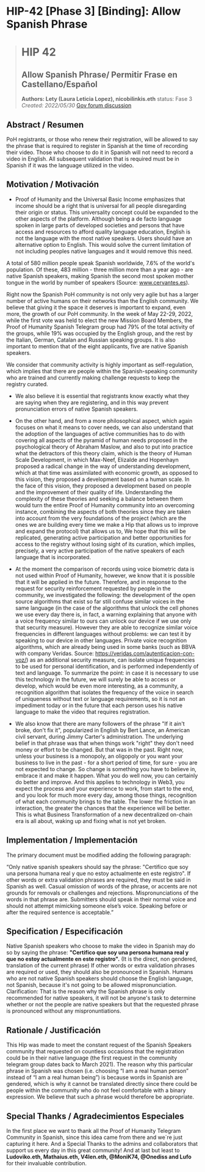 # HIP-42 [Phase 3] [Binding]: Allow Spanish Phrase
># HIP 42 
>## Allow Spanish Phrase/ Permitir Frase en Castellano/Español
> **Authors: Lety (Laura Leticia Lopez), nicobilinkis.eth**
>  status:  Fase 3 
> _Created: 2022/05/30_
> [Gov forum discussion](https://gov.proofofhumanity.id/t/phase-3-binding-hip-42-allow-spanish-phrase/2096)

## Abstract / Resumen 

PoH registrants, or those who renew their registration, will be allowed to say the phrase that is required to register in Spanish at the time of recording their video. Those who choose to do it in Spanish will not need to record a video in English. All subsequent validation that is required must be in Spanish if it was the language utilized in the video.
## Motivation / Motivación

- Proof of Humanity and the Universal Basic Income emphasizes that income should be a right that is universal for all people disregarding their origin or status. This universality concept could be expanded to the other aspects of the platform. Although being a de facto language spoken in large parts of developed societies and persons that have access and resources to afford quality language education, English is not the language with the most native speakers. Users should have an alternative option to English. This would solve the current limitation of not including peoples native languages and it would remove this need.

A total of 580 million people speak Spanish worldwide, 7.6% of the world's population. Of these, 483 million - three million more than a year ago - are native Spanish speakers, making Spanish the second most spoken mother tongue in the world by number of speakers (Source: www.cervantes.es).

Right now the Spanish PoH community is not only very agile but has a larger number of active humans on their networks than the English community. We believe that giving it the space it deserves is important to expand, even more, the growth of our PoH community. In the week of May 22-29, 2022, while the first vote was held to elect the new Mission Board Members, the Proof of Humanity Spanish Telegram group had 79% of the total activity of the groups, while 19% was occupied by the English group, and the rest by the Italian, German, Catalan and Russian speaking groups. It is also important to mention that of the eight applicants, five are native Spanish speakers.

We consider that community activity is highly important as self-regulation, which implies that there are people within the Spanish-speaking community who are trained and currently making challenge requests to keep the registry curated.  

- We also believe it is essential that registrants know exactly what they are saying when they are registering, and in this way prevent pronunciation errors of native Spanish speakers. 

- On the other hand, and from a more philosophical aspect, which again focuses on what it means to cover needs, we can also understand that the adoption of the languages of active communities has to do with covering all aspects of the pyramid of human needs proposed in the psychological theory of Abraham Maslow, and also to put into practice what the detractors of this theory claim, which is the theory of Human Scale Development, in which Max-Neef, Elizalde and Hopenhayn proposed a radical change in the way of understanding development, which at that time was assimilated with economic growth, as opposed to this vision, they proposed a development based on a human scale.
In the face of this vision, they proposed a development based on people and the improvement of their quality of life. Understanding the complexity of these theories and seeking a balance between them would turn the entire Proof of Humanity community into an overcoming instance, combining the aspects of both theories since they are taken into account from the very foundations of the project (which are the ones we are building every time we make a Hip that allows us to improve and expand the protocol) that allows us to, We hope that this will be replicated, generating active participation and better opportunities for access to the registry without losing sight of its curation, which implies, precisely, a very active participation of the native speakers of each language that is incorporated.

- At the moment the comparison of records using voice biometric data is not used within Proof of Humanity, however, we know that it is possible that it will be applied in the future. Therefore, and in response to the request for security reinforcement requested by people in the community, we investigated the following: the development of the open source algorithms that exist so far still confuse similar voices in the same language (in the case of the algorithms that unlock the cell phones we use every day there is, in fact, a warning explaining that anyone with a voice frequency similar to ours can unlock our device if we use only that security measure). However they are able to recognize similar voice frequencies in different languages without problems: we can test it by speaking to our device in other languages. Private voice recognition algorithms, which are already being used in some banks (such as BBVA with company Veridas. Source: https://veridas.com/autenticacion-con-voz/) as an additional security measure, can isolate unique frequencies to be used for personal identification, and is performed independently of text and language. To summarize the point: in case it is necessary to use this technology in the future, we will surely be able to access or develop, which would be even more interesting, as a community, a recognition algorithm that isolates the frequency of the voice in search of uniqueness without text or language requirements, so it is not an impediment today or in the future that each person uses his native language to make the video that requires registration. 
- We also know that there are many followers of the phrase "If it ain't broke, don't fix it", popularized in English by Bert Lance, an American civil servant, during Jimmy Carter's administration. The underlying belief in that phrase was that when things work "right" they don't need money or effort to be changed. But that was in the past. Right now, unless your business is a monopoly, an oligopoly or you want your business to live in the past - for a short period of time, for sure - you are not expected to change. So change is something you have to believe in, embrace it and make it happen. What you do well now, you can certainly do better and improve. And this applies to technology in Web3, you expect the process and your experience to work, from start to the end, and you look for much more every day, among those things, recognition of what each community brings to the table. The lower the friction in an interaction, the greater the chances that the experience will be better. This is what Business Transformation of a new decentralized on-chain era is all about, waking up and fixing what is not yet broken.

## Implementation / Implementación 
 
The primary document must be modified adding the following paragraph:  
 
“Only native spanish speakers should say the phrase: "Certifico que soy una persona humana real y que no estoy actualmente en este registro". If other words or extra validation phrases are required, they must be said in Spanish as well. Casual omission of words of the phrase, or accents are not grounds for removals or challenges and rejections. Mispronunciations of the words in that phrase are. Submitters should speak in their normal voice and should not attempt mimicking someone else’s voice. Speaking before or after the required sentence is acceptable.” 

## Specification / Especificación

Native Spanish speakers who choose to make the video in Spanish may do so by saying the phrase: **"Certifico que soy una persona humana real y que no estoy actualmente en este registro".** (It is the direct, non gendered, translation of the current phrase)
If other words or extra validation phrases are required or used, they should also be pronounced in Spanish.
Humans who are not native Spanish speakers should choose the English language, not Spanish, because it's not going to be allowed mispronunciation. Clarification: That is the reason why the Spanish phrase is only recommended for native speakers, it will not be anyone's task to determine whether or not the people are native speakers but that the requested phrase is pronounced without any mispronuntiations.
## Rationale / Justificación

This Hip was made to meet the constant request of the Spanish Speakers community that requested on countless occasions that the registration could be in their native language (the first request in the community telegram group dates back to March 2021). 
The reason why this particular phrase in Spanish was chosen (i.e. choosing “I am a real human person” instead of “I am a real human being”) is because words in Spanish are gendered, which is why it cannot be translated directly since there could be people within the community who do not feel comfortable with a binary expression. We believe that such a phrase would therefore be appropriate.

## Special Thanks / Agradecimientos Especiales

In the first place we want to thank all the Proof of Humanity Telegram Community in Spanish, since this idea came from there and we´re just capturing it here.
And a Special Thanks to the admins and collaborators that support us every day in this great community! 
And at last but least to **Ludoviko.eth, Mathaius.eth, V4len.eth, @MoniK74, @Onediss and Lufo** for their invaluable contribution.

